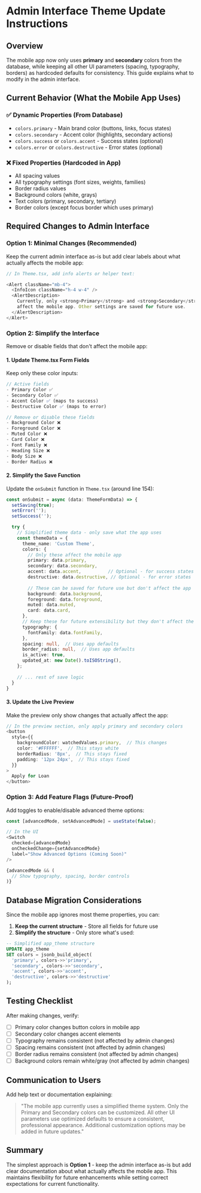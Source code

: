 # Admin Interface Theme Update Instructions

## Overview
The mobile app now only uses **primary** and **secondary** colors from the database, while keeping all other UI parameters (spacing, typography, borders) as hardcoded defaults for consistency. This guide explains what to modify in the admin interface.

## Current Behavior (What the Mobile App Uses)

### ✅ Dynamic Properties (From Database)
- `colors.primary` - Main brand color (buttons, links, focus states)
- `colors.secondary` - Accent color (highlights, secondary actions)
- `colors.success` or `colors.accent` - Success states (optional)
- `colors.error` or `colors.destructive` - Error states (optional)

### ❌ Fixed Properties (Hardcoded in App)
- All spacing values
- All typography settings (font sizes, weights, families)
- Border radius values
- Background colors (white, grays)
- Text colors (primary, secondary, tertiary)
- Border colors (except focus border which uses primary)

## Required Changes to Admin Interface

### Option 1: Minimal Changes (Recommended)
Keep the current admin interface as-is but add clear labels about what actually affects the mobile app:

```typescript
// In Theme.tsx, add info alerts or helper text:

<Alert className="mb-4">
  <InfoIcon className="h-4 w-4" />
  <AlertDescription>
    Currently, only <strong>Primary</strong> and <strong>Secondary</strong> colors 
    affect the mobile app. Other settings are saved for future use.
  </AlertDescription>
</Alert>
```

### Option 2: Simplify the Interface
Remove or disable fields that don't affect the mobile app:

#### 1. **Update Theme.tsx Form Fields**

Keep only these color inputs:
```typescript
// Active fields
- Primary Color ✅
- Secondary Color ✅ 
- Accent Color ✅ (maps to success)
- Destructive Color ✅ (maps to error)

// Remove or disable these fields
- Background Color ❌
- Foreground Color ❌
- Muted Color ❌
- Card Color ❌
- Font Family ❌
- Heading Size ❌
- Body Size ❌
- Border Radius ❌
```

#### 2. **Simplify the Save Function**

Update the `onSubmit` function in `Theme.tsx` (around line 154):

```typescript
const onSubmit = async (data: ThemeFormData) => {
  setSaving(true);
  setError('');
  setSuccess('');

  try {
    // Simplified theme data - only save what the app uses
    const themeData = {
      theme_name: 'Custom Theme',
      colors: {
        // Only these affect the mobile app
        primary: data.primary,
        secondary: data.secondary,
        accent: data.accent,          // Optional - for success states
        destructive: data.destructive, // Optional - for error states
        
        // These can be saved for future use but don't affect the app
        background: data.background,
        foreground: data.foreground,
        muted: data.muted,
        card: data.card,
      },
      // Keep these for future extensibility but they don't affect the app
      typography: {
        fontFamily: data.fontFamily,
      },
      spacing: null,  // Uses app defaults
      border_radius: null,  // Uses app defaults
      is_active: true,
      updated_at: new Date().toISOString(),
    };
    
    // ... rest of save logic
  }
}
```

#### 3. **Update the Live Preview**

Make the preview only show changes that actually affect the app:

```typescript
// In the preview section, only apply primary and secondary colors
<button
  style={{
    backgroundColor: watchedValues.primary,  // This changes
    color: '#FFFFFF',  // This stays white
    borderRadius: '8px',  // This stays fixed
    padding: '12px 24px',  // This stays fixed
  }}
>
  Apply for Loan
</button>
```

### Option 3: Add Feature Flags (Future-Proof)

Add toggles to enable/disable advanced theme options:

```typescript
const [advancedMode, setAdvancedMode] = useState(false);

// In the UI
<Switch
  checked={advancedMode}
  onCheckedChange={setAdvancedMode}
  label="Show Advanced Options (Coming Soon)"
/>

{advancedMode && (
  // Show typography, spacing, border controls
)}
```

## Database Migration Considerations

Since the mobile app ignores most theme properties, you can:

1. **Keep the current structure** - Store all fields for future use
2. **Simplify the structure** - Only store what's used:

```sql
-- Simplified app_theme structure
UPDATE app_theme 
SET colors = jsonb_build_object(
  'primary', colors->>'primary',
  'secondary', colors->>'secondary', 
  'accent', colors->>'accent',
  'destructive', colors->>'destructive'
);
```

## Testing Checklist

After making changes, verify:

- [ ] Primary color changes button colors in mobile app
- [ ] Secondary color changes accent elements  
- [ ] Typography remains consistent (not affected by admin changes)
- [ ] Spacing remains consistent (not affected by admin changes)
- [ ] Border radius remains consistent (not affected by admin changes)
- [ ] Background colors remain white/gray (not affected by admin changes)

## Communication to Users

Add help text or documentation explaining:

> "The mobile app currently uses a simplified theme system. Only the Primary and Secondary colors can be customized. All other UI parameters use optimized defaults to ensure a consistent, professional appearance. Additional customization options may be added in future updates."

## Summary

The simplest approach is **Option 1** - keep the admin interface as-is but add clear documentation about what actually affects the mobile app. This maintains flexibility for future enhancements while setting correct expectations for current functionality.